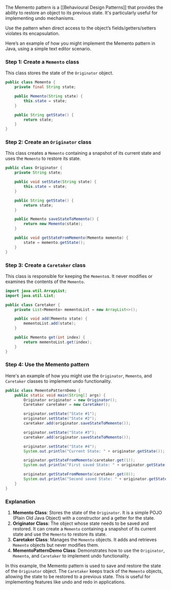 The Memento pattern is a [[Behavioural Design Patterns]] that provides the ability to restore an object to its previous state. It's particularly useful for implementing undo mechanisms.

Use the pattern when direct access to the object’s fields/getters/setters violates its encapsulation.

Here’s an example of how you might implement the Memento pattern in Java, using a simple text editor scenario.

### Step 1: Create a `Memento` class

This class stores the state of the `Originator` object.

```java
public class Memento {
    private final String state;

    public Memento(String state) {
        this.state = state;
    }

    public String getState() {
        return state;
    }
}
```

### Step 2: Create an `Originator` class

This class creates a `Memento` containing a snapshot of its current state and uses the `Memento` to restore its state.

```java
public class Originator {
    private String state;

    public void setState(String state) {
        this.state = state;
    }

    public String getState() {
        return state;
    }

    public Memento saveStateToMemento() {
        return new Memento(state);
    }

    public void getStateFromMemento(Memento memento) {
        state = memento.getState();
    }
}
```

### Step 3: Create a `Caretaker` class

This class is responsible for keeping the `Memento`s. It never modifies or examines the contents of the `Memento`.

```java
import java.util.ArrayList;
import java.util.List;

public class Caretaker {
    private List<Memento> mementoList = new ArrayList<>();

    public void add(Memento state) {
        mementoList.add(state);
    }

    public Memento get(int index) {
        return mementoList.get(index);
    }
}
```

### Step 4: Use the Memento pattern

Here's an example of how you might use the `Originator`, `Memento`, and `Caretaker` classes to implement undo functionality.

```java
public class MementoPatternDemo {
    public static void main(String[] args) {
        Originator originator = new Originator();
        Caretaker caretaker = new Caretaker();

        originator.setState("State #1");
        originator.setState("State #2");
        caretaker.add(originator.saveStateToMemento());

        originator.setState("State #3");
        caretaker.add(originator.saveStateToMemento());

        originator.setState("State #4");
        System.out.println("Current State: " + originator.getState());

        originator.getStateFromMemento(caretaker.get(1));
        System.out.println("First saved State: " + originator.getState());

        originator.getStateFromMemento(caretaker.get(0));
        System.out.println("Second saved State: " + originator.getState());
    }
}
```

### Explanation

1. **Memento Class**: Stores the state of the `Originator`. It is a simple POJO (Plain Old Java Object) with a constructor and a getter for the state.
2. **Originator Class**: The object whose state needs to be saved and restored. It can create a `Memento` containing a snapshot of its current state and use the `Memento` to restore its state.
3. **Caretaker Class**: Manages the `Memento` objects. It adds and retrieves `Memento` objects but never modifies them.
4. **MementoPatternDemo Class**: Demonstrates how to use the `Originator`, `Memento`, and `Caretaker` to implement undo functionality.

In this example, the Memento pattern is used to save and restore the state of the `Originator` object. The `Caretaker` keeps track of the `Memento` objects, allowing the state to be restored to a previous state. This is useful for implementing features like undo and redo in applications.